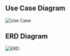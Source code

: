 ## Use Case Diagram

![Use Case](https://www.lucidchart.com/publicSegments/view/39ff1a53-79f1-4daa-9c54-19e739cb6500/image.jpeg)


## ERD Diagram

![ERD](https://www.lucidchart.com/publicSegments/view/e9aa3186-031d-4d78-a6a9-d60e2b351976/image.jpeg)